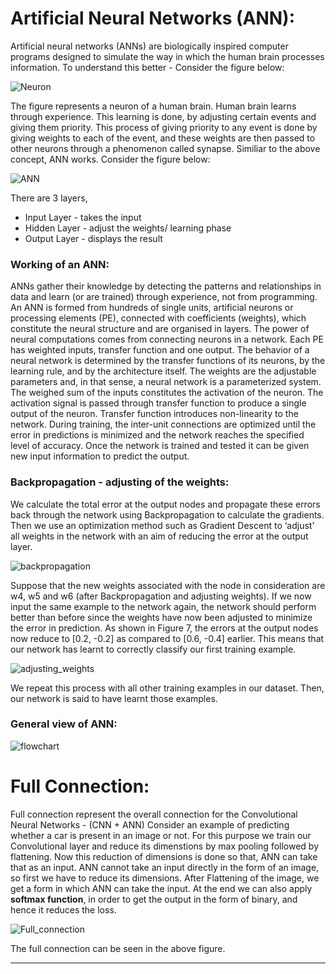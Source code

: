 # Artificial Neural Networks (ANN):

Artificial neural networks (ANNs) are biologically inspired computer programs designed to simulate the way in which the human brain processes information.
To understand this better -
Consider the figure below:

![Neuron](https://upload.wikimedia.org/wikipedia/commons/8/86/1206_The_Neuron.jpg)

The figure represents a neuron of a human brain. Human brain learns through experience. This learning is done, by adjusting certain events and giving them priority.
This process of giving priority to any event is done by giving weights to each of the event, and these weights are then passed to other neurons through a phenomenon called
synapse.
Similiar to the above concept, ANN works. 
Consider the figure below:

![ANN](https://groupfuturista.com/blog/wp-content/uploads/2019/03/Artificial-Neural-Networks-Man-vs-Machine-735x400.jpeg)

There are 3 layers, 
* Input Layer - takes the input 
* Hidden Layer - adjust the weights/ learning phase
* Output Layer - displays the result

### Working of an ANN:
ANNs gather their knowledge by detecting the patterns and relationships in data and learn (or are trained) through experience, not from programming. An ANN is formed from
hundreds of single units, artificial neurons or processing elements (PE), connected with coefficients (weights), which constitute the neural structure and are organised in 
layers. The power of neural computations comes from connecting neurons in a network. Each PE has weighted inputs, transfer function and one output. The behavior of a neural 
network is determined by the transfer functions of its neurons, by the learning rule, and by the architecture itself. The weights are the adjustable parameters and, in that 
sense, a neural network is a parameterized system. The weighed sum of the inputs constitutes the activation of the neuron. The activation signal is passed through transfer 
function to produce a single output of the neuron. Transfer function introduces non-linearity to the network. During training, the inter-unit connections are optimized until 
the error in predictions is minimized and the network reaches the specified level of accuracy. Once the network is trained and tested it can be given new input information to 
predict the output.

### Backpropagation - adjusting of the weights:
We calculate the total error at the output nodes and propagate these errors back through the network using Backpropagation to calculate the gradients. Then we use an 
optimization method such as Gradient Descent to ‘adjust’ all weights in the network with an aim of reducing the error at the output layer.

![backpropagation](https://ujwlkarn.files.wordpress.com/2016/08/screen-shot-2016-08-09-at-11-53-06-pm.png?w=748)

Suppose that the new weights associated with the node in consideration are w4, w5 and w6 (after Backpropagation and adjusting weights).
If we now input the same example to the network again, the network should perform better than before since the weights have now been adjusted to minimize the error in 
prediction. As shown in Figure 7, the errors at the output nodes now reduce to [0.2, -0.2] as compared to [0.6, -0.4] earlier. This means that our network has learnt to 
correctly classify our first training example.

![adjusting_weights](https://ujwlkarn.files.wordpress.com/2016/08/screen-shot-2016-08-09-at-11-53-15-pm.png?w=748)

We repeat this process with all other training examples in our dataset. Then, our network is said to have learnt those examples.


### General view of ANN:

![flowchart](https://miro.medium.com/max/1168/0*ZJtto33Yo-gc4xPa.png)


# Full Connection:
Full connection represent the overall connection for the Convolutional Neural Networks - (CNN + ANN) 
Consider an example of predicting whether a car is present in an image or not. For this purpose we train our Convolutional layer and reduce its dimenstions by max pooling
followed by flattening. Now this reduction of dimensions is done so that, ANN can take that as an input.
ANN cannot take an input directly in the form of an image, so first we have to reduce its dimensions. 
After Flattening of the image, we get a form in which ANN can take the input.
At the end we can also apply **softmax function**, in order to get the output in the form of binary, and hence it reduces the loss.

![Full_connection](https://1d-cnn.hostforjusteasy.fun/img/794152cb48c9bc9774e72bf7c0d6366c.png)

The full connection can be seen in the above figure.

---
